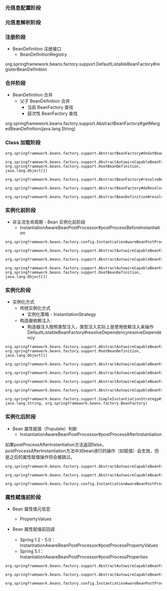 ### 元信息配置阶段

### 元信息解析阶段

### 注册阶段
- BeanDefinition 注册接口
  - BeanDefinitionRegistry

org.springframework.beans.factory.support.DefaultListableBeanFactory#registerBeanDefinition

### 合并阶段
- BeanDefinition 合并
  - 父子 BeanDefinition 合并
    - 当前 BeanFactory 查找
    - 层次性 BeanFactory 查找

org.springframework.beans.factory.support.AbstractBeanFactory#getMergedBeanDefinition(java.lang.String)

### Class 加载阶段
```
org.springframework.beans.factory.support.AbstractBeanFactory#doGetBean

org.springframework.beans.factory.support.AbstractAutowireCapableBeanFactory#createBean(java.lang.String, org.springframework.beans.factory.support.RootBeanDefinition, java.lang.Object[])

org.springframework.beans.factory.support.AbstractBeanFactory#resolveBeanClass

org.springframework.beans.factory.support.AbstractBeanFactory#doResolveBeanClass

org.springframework.beans.factory.support.AbstractBeanDefinition#resolveBeanClass
```

### 实例化前阶段
- 非主流生命周期 - Bean 实例化前阶段
  - InstantiationAwareBeanPostProcessor#postProcessBeforeInstantiation

```
org.springframework.beans.factory.config.InstantiationAwareBeanPostProcessor#postProcessBeforeInstantiation

org.springframework.beans.factory.support.AbstractAutowireCapableBeanFactory#applyBeanPostProcessorsBeforeInstantiation

org.springframework.beans.factory.support.AbstractAutowireCapableBeanFactory#resolveBeforeInstantiation

org.springframework.beans.factory.support.AbstractAutowireCapableBeanFactory#createBean(java.lang.String, org.springframework.beans.factory.support.RootBeanDefinition, java.lang.Object[])
```

### 实例化阶段
- 实例化方式
  - 传统实例化方式
    - 实例化策略 - InstantiationStrategy
  - 构造器依赖注入
    - 构造器注入按照类型注入，类型注入实际上是使用依赖注入来操作DefaultListableBeanFactory#resolveDependencyresolveDependency

```
org.springframework.beans.factory.support.AbstractAutowireCapableBeanFactory#createBean(java.lang.String, org.springframework.beans.factory.support.RootBeanDefinition, java.lang.Object[])

org.springframework.beans.factory.support.AbstractAutowireCapableBeanFactory#doCreateBean

org.springframework.beans.factory.support.AbstractAutowireCapableBeanFactory#createBeanInstance

org.springframework.beans.factory.support.AbstractAutowireCapableBeanFactory#instantiateBean

org.springframework.beans.factory.support.AbstractAutowireCapableBeanFactory#getInstantiationStrategy

org.springframework.beans.factory.support.SimpleInstantiationStrategy#instantiate(org.springframework.beans.factory.support.RootBeanDefinition, java.lang.String, org.springframework.beans.factory.BeanFactory)
```

### 实例化后阶段
- Bean 属性赋值（Populate）判断
  - InstantiationAwareBeanPostProcessor#postProcessAfterInstantiation

如果postProcessAfterInstantiation方法返回false，postProcessAfterInstantiation方法中对bean进行的操作（如赋值）会生效，但是之后的属性赋值操作将会被跳过。

```
org.springframework.beans.factory.support.AbstractAutowireCapableBeanFactory#doCreateBean

org.springframework.beans.factory.support.AbstractAutowireCapableBeanFactory#populateBean

org.springframework.beans.factory.config.InstantiationAwareBeanPostProcessor#postProcessAfterInstantiation
```

### 属性赋值前阶段
- Bean 属性值元信息
  - PropertyValues

- Bean 属性赋值前回调
  - Spring 1.2 - 5.0：InstantiationAwareBeanPostProcessor#postProcessPropertyValues
  - Spring 5.1：InstantiationAwareBeanPostProcessor#postProcessProperties

```
org.springframework.beans.factory.support.AbstractAutowireCapableBeanFactory#doCreateBean

org.springframework.beans.factory.support.AbstractAutowireCapableBeanFactory#populateBean

org.springframework.beans.factory.config.InstantiationAwareBeanPostProcessor#postProcessProperties
```
